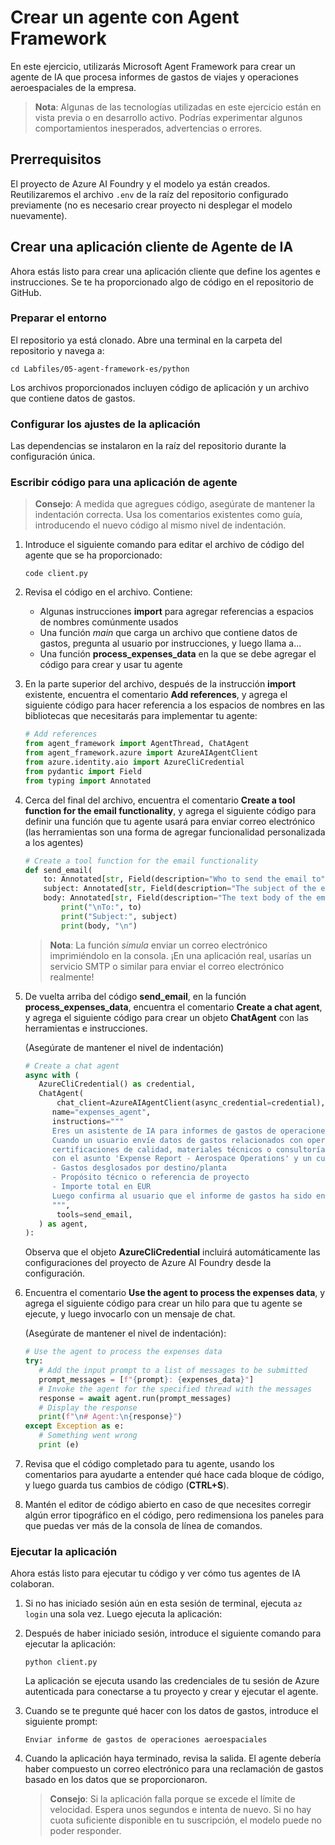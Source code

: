 # Crear un agente con Agent Framework

En este ejercicio, utilizarás Microsoft Agent Framework para crear un agente de IA que procesa informes de gastos de viajes y operaciones aeroespaciales de la empresa.

> **Nota**: Algunas de las tecnologías utilizadas en este ejercicio están en vista previa o en desarrollo activo. Podrías experimentar algunos comportamientos inesperados, advertencias o errores.

## Prerrequisitos

El proyecto de Azure AI Foundry y el modelo ya están creados. Reutilizaremos el archivo `.env` de la raíz del repositorio configurado previamente (no es necesario crear proyecto ni desplegar el modelo nuevamente).

## Crear una aplicación cliente de Agente de IA

Ahora estás listo para crear una aplicación cliente que define los agentes e instrucciones. Se te ha proporcionado algo de código en el repositorio de GitHub.

### Preparar el entorno

El repositorio ya está clonado. Abre una terminal en la carpeta del repositorio y navega a:

```
cd Labfiles/05-agent-framework-es/python
```

Los archivos proporcionados incluyen código de aplicación y un archivo que contiene datos de gastos.

### Configurar los ajustes de la aplicación

Las dependencias se instalaron en la raíz del repositorio durante la configuración única.

### Escribir código para una aplicación de agente

> **Consejo**: A medida que agregues código, asegúrate de mantener la indentación correcta. Usa los comentarios existentes como guía, introducendo el nuevo código al mismo nivel de indentación.

1. Introduce el siguiente comando para editar el archivo de código del agente que se ha proporcionado:

    ```
   code client.py
    ```

1. Revisa el código en el archivo. Contiene:
    - Algunas instrucciones **import** para agregar referencias a espacios de nombres comúnmente usados
    - Una función *main* que carga un archivo que contiene datos de gastos, pregunta al usuario por instrucciones, y luego llama a...
    - Una función **process_expenses_data** en la que se debe agregar el código para crear y usar tu agente

1. En la parte superior del archivo, después de la instrucción **import** existente, encuentra el comentario **Add references**, y agrega el siguiente código para hacer referencia a los espacios de nombres en las bibliotecas que necesitarás para implementar tu agente:

    ```python
   # Add references
   from agent_framework import AgentThread, ChatAgent
   from agent_framework.azure import AzureAIAgentClient
   from azure.identity.aio import AzureCliCredential
   from pydantic import Field
   from typing import Annotated
    ```

1. Cerca del final del archivo, encuentra el comentario **Create a tool function for the email functionality**, y agrega el siguiente código para definir una función que tu agente usará para enviar correo electrónico (las herramientas son una forma de agregar funcionalidad personalizada a los agentes)

    ```python
   # Create a tool function for the email functionality
   def send_email(
        to: Annotated[str, Field(description="Who to send the email to")],
        subject: Annotated[str, Field(description="The subject of the email.")],
        body: Annotated[str, Field(description="The text body of the email.")]):
            print("\nTo:", to)
            print("Subject:", subject)
            print(body, "\n")
    ```

    > **Nota**: La función *simula* enviar un correo electrónico imprimiéndolo en la consola. ¡En una aplicación real, usarías un servicio SMTP o similar para enviar el correo electrónico realmente!

1. De vuelta arriba del código **send_email**, en la función **process_expenses_data**, encuentra el comentario **Create a chat agent**, y agrega el siguiente código para crear un objeto **ChatAgent** con las herramientas e instrucciones.

    (Asegúrate de mantener el nivel de indentación)

    ```python
   # Create a chat agent
   async with (
       AzureCliCredential() as credential,
       ChatAgent(
           chat_client=AzureAIAgentClient(async_credential=credential),
          name="expenses_agent",
          instructions="""
          Eres un asistente de IA para informes de gastos de operaciones aeroespaciales de la empresa.
          Cuando un usuario envíe datos de gastos relacionados con operaciones aeroespaciales (viajes a plantas de fabricación, visitas de ingeniería,
          certificaciones de calidad, materiales técnicos o consultoría) y solicite una reclamación, usa la función plug-in para enviar un correo a finance@example.com
          con el asunto 'Expense Report - Aerospace Operations' y un cuerpo que contenga:
          - Gastos desglosados por destino/planta
          - Propósito técnico o referencia de proyecto
          - Importe total en EUR
          Luego confirma al usuario que el informe de gastos ha sido enviado.
          """,
           tools=send_email,
       ) as agent,
   ):
    ```

    Observa que el objeto **AzureCliCredential** incluirá automáticamente las configuraciones del proyecto de Azure AI Foundry desde la configuración.

1. Encuentra el comentario **Use the agent to process the expenses data**, y agrega el siguiente código para crear un hilo para que tu agente se ejecute, y luego invocarlo con un mensaje de chat.

    (Asegúrate de mantener el nivel de indentación):

    ```python
   # Use the agent to process the expenses data
   try:
       # Add the input prompt to a list of messages to be submitted
       prompt_messages = [f"{prompt}: {expenses_data}"]
       # Invoke the agent for the specified thread with the messages
       response = await agent.run(prompt_messages)
       # Display the response
       print(f"\n# Agent:\n{response}")
   except Exception as e:
       # Something went wrong
       print (e)
    ```

1. Revisa que el código completado para tu agente, usando los comentarios para ayudarte a entender qué hace cada bloque de código, y luego guarda tus cambios de código (**CTRL+S**).
1. Mantén el editor de código abierto en caso de que necesites corregir algún error tipográfico en el código, pero redimensiona los paneles para que puedas ver más de la consola de línea de comandos.

### Ejecutar la aplicación

Ahora estás listo para ejecutar tu código y ver cómo tus agentes de IA colaboran.

1. Si no has iniciado sesión aún en esta sesión de terminal, ejecuta `az login` una sola vez. Luego ejecuta la aplicación:

1. Después de haber iniciado sesión, introduce el siguiente comando para ejecutar la aplicación:

    ```
    python client.py
    ```
    
    La aplicación se ejecuta usando las credenciales de tu sesión de Azure autenticada para conectarse a tu proyecto y crear y ejecutar el agente.

1. Cuando se te pregunte qué hacer con los datos de gastos, introduce el siguiente prompt:

    ```
   Enviar informe de gastos de operaciones aeroespaciales
    ```

1. Cuando la aplicación haya terminado, revisa la salida. El agente debería haber compuesto un correo electrónico para una reclamación de gastos basado en los datos que se proporcionaron.

    > **Consejo**: Si la aplicación falla porque se excede el límite de velocidad. Espera unos segundos e intenta de nuevo. Si no hay cuota suficiente disponible en tu suscripción, el modelo puede no poder responder.
